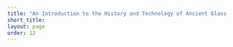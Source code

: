 ```yaml
---
title: "An Introduction to the History and Technology of Ancient Glass Production "
short_title: 
layout: page
order: 12
---
```

